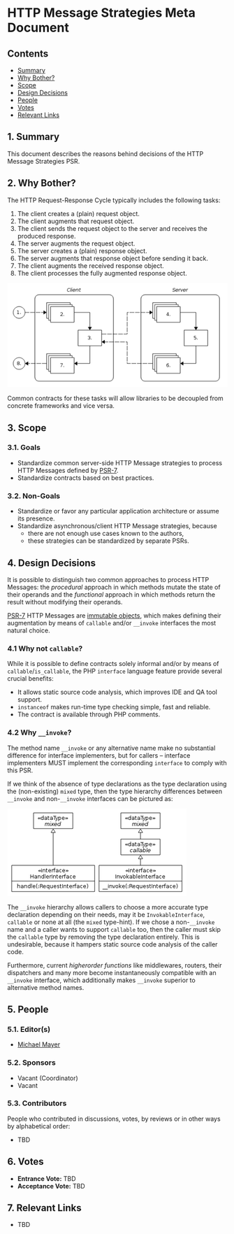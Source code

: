 # HTTP Message Strategies Meta Document

## Contents

- [Summary](#1-summary)
- [Why Bother?](#2-why-bother)
- [Scope](#3-scope)
- [Design Decisions](#4-design-decisions)
- [People](#5-people)
- [Votes](#6-votes)
- [Relevant Links](#7-relevant-links)

## 1. Summary

This document describes the reasons behind decisions of the HTTP Message Strategies PSR.

## 2. Why Bother?

The HTTP Request-Response Cycle typically includes the following tasks:

1. The client creates a (plain) request object.
2. The client augments that request object.
3. The client sends the request object to the server and receives the produced response.
4. The server augments the request object.
5. The server creates a (plain) response object.
6. The server augments that response object before sending it back.
7. The client augments the received response object.
8. The client processes the fully augmented response object.

![request response cycle](resources/request-response-cycle.png)

Common contracts for these tasks will allow libraries to be decoupled from
concrete frameworks and vice versa.

## 3. Scope

### 3.1. Goals

* Standardize common server-side HTTP Message strategies to process HTTP Messages defined by [PSR-7](http://www.php-fig.org/psr/psr-7/).
* Standardize contracts based on best practices.

### 3.2. Non-Goals

* Standardize or favor any particular application architecture or assume its presence.
* Standardize asynchronous/client HTTP Message strategies, because
  - there are not enough use cases known to the authors,
  - these strategies can be standardized by separate PSRs.

## 4. Design Decisions

It is possible to distinguish two common approaches to process HTTP Messages: the _procedural_ approach in which methods mutate the state of their operands and the _functional_ approach in which methods return the result without modifying their operands.

[PSR-7](http://www.php-fig.org/psr/psr-7/) HTTP Messages are [immutable objects](http://en.wikipedia.org/wiki/Immutable_object), which makes defining their augmentation by means of `callable` and/or `__invoke` interfaces the most natural choice.

### 4.1 Why not `callable`?

While it is possible to define contracts solely informal and/or by means of `callable`/`is_callable`, the PHP `interface` language feature provide several crucial benefits:

* It allows static source code analysis, which improves IDE and QA tool support.
* `instanceof` makes run-time type checking simple, fast and reliable.
* The contract is available through PHP comments.

### 4.2 Why `__invoke`?

The method name `__invoke` or any alternative name make no substantial difference
for interface implementers, but for callers – interface implementers MUST
implement the corresponding `interface` to comply with this PSR.

If we think of the absence of type declarations as the type declaration using
the (non-existing) `mixed` type, then the type hierarchy differences between
`__invoke` and non-`__invoke` interfaces can be pictured as:

![method name comparison image](resources/method-name-comparison.png)

The `__invoke` hierarchy allows callers to choose a more accurate type declaration depending on their needs, may it be `InvokableInterface`, `callable` or none at all (the `mixed` type-hint). If we chose a non-`__invoke` name and a caller wants to support `callable` too, then the caller must skip the `callable` type by removing the type declaration entirely. This is undesirable, because it hampers static source code analysis of the caller code.

Furthermore, current _higherorder functions_ like middlewares, routers, their dispatchers and many more become instantaneously compatible with an `__invoke` interface, which additionally makes `__invoke` superior to alternative method names.

## 5. People

### 5.1. Editor(s)

* [Michael Mayer](https://github.com/schnittstabil)

### 5.2. Sponsors

* Vacant (Coordinator)
* Vacant

### 5.3. Contributors

People who contributed in discussions, votes, by reviews or in other ways by alphabetical order:

* TBD

## 6. Votes

* **Entrance Vote:** TBD
* **Acceptance Vote:** TBD

## 7. Relevant Links

* TBD
